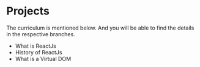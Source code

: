 # Projects

The curriculum is mentioned below. And you will be able to find the details in the respective branches.

<ul>
    <li>What is ReactJs</li>
    <li>History of ReactJs</li>
    <li>What is a Virtual DOM</li>
</ul>
